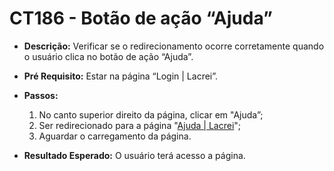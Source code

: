 # CT186 - Botão de ação “Ajuda”

- **Descrição:** Verificar se o redirecionamento ocorre corretamente quando o usuário clica no botão de ação “Ajuda”.

- **Pré Requisito:** Estar na página “Login | Lacrei”.

- **Passos:**
    1. No canto superior direito da página, clicar em "Ajuda”;
    2. Ser redirecionado para a página "[Ajuda | Lacrei](https://lacreisaude.com.br/ajuda/)";
    3. Aguardar o carregamento da página.
    
- **Resultado Esperado:** O usuário terá acesso a página.